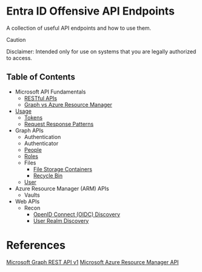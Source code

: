 # Entra ID Offensive API Endpoints
A collection of useful API endpoints and how to use them.
> [!CAUTION]
> Disclaimer: Intended only for use on systems that you are legally authorized to access.
## Table of Contents
- Microsoft API Fundamentals
  - [RESTful APIs](microsoft-api-fundamentals.md#restful-apis)
  - [Graph vs Azure Resource Manager](microsoft-api-fundamentals.md#microsoft-graph-vs-azure-resource-manager)
- [Usage](usage.md)
  - [Tokens](usage.md#tokens)
  - [Request Response Patterns](usage.md#request-response-patterns)
- Graph APIs
  - Authentication
  - Authenticator
  - [People](apis/graph/v1/people.md)
  - [Roles](apis/graph/v1/roles.md)
  - Files
    - [File Storage Containers](apis/graph/v1/file-storage-containers.md)
    - [Recycle Bin](apis/graph/v1/recycle-bin.md)
  - [User](apis/graph/v1/user.md)
- Azure Resource Manager (ARM) APIs
  - Vaults
- Web APIs
  - Recon
    - [OpenID Connect (OIDC) Discovery](apis/web/recon/oidc-discovery.md)
    - [User Realm Discovery](apis/web/recon/user-realm-discovery.md)
# References
[Microsoft Graph REST API v1](https://learn.microsoft.com/en-us/graph/?view=graph-rest-1.0)
[Microsoft Azure Resource Manager API](https://learn.microsoft.com/en-us/rest/api/resources/)
